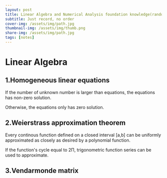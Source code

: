 ```yaml
---
layout: post
title: Linear Algebra and Numerical Analysis foundation knowledge(random)
subtitle: Just record, no order
cover-img: /assets/img/path.jpg
thumbnail-img: /assets/img/thumb.png
share-img: /assets/img/path.jpg
tags: [notes]
---
```


# Linear Algebra

##  1.Homogeneous linear equations

If the number of unknown number is larger than equations, the equations has non-zero solution.  

Otherwise, the equations only has zero solution.

## 2.Weierstrass approximation theorem

Every continous function defined on a closed interval [a,b] can be uniformly approximated as closely as desired by a polynomial function. 

If the function's cycle equal to 2Π, trigonometric function series can be used to approximate.

## 3.Vendarmonde matrix





